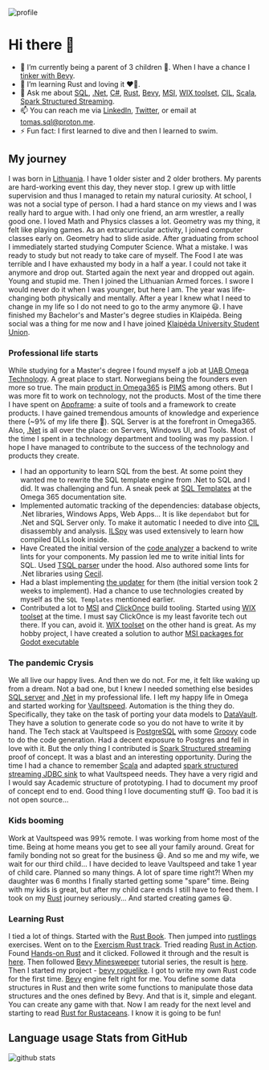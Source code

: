 ![profile](profile.gif)

# Hi there 👋

- 🔭 I’m currently being a parent of 3 children 🫠. When I have a chance I [tinker with Bevy](https://github.com/tomuxmon/bevy_roguelike).
- 🌱 I’m learning Rust and loving it ❤️🦀.
- 💬 Ask me about [SQL](https://en.wikipedia.org/wiki/SQL), [.Net](https://dotnet.microsoft.com), [C#](https://docs.microsoft.com/en-us/dotnet/csharp/tour-of-csharp/), [Rust](https://www.rust-lang.org/), [Bevy](https://github.com/bevyengine/bevy), [MSI](https://docs.microsoft.com/en-us/windows/win32/msi/windows-installer-portal), [WIX toolset](https://wixtoolset.org/), [CIL](https://en.wikipedia.org/wiki/Common_Intermediate_Language), [Scala](https://www.scala-lang.org/), [Spark Structured Streaming](https://spark.apache.org/docs/latest/structured-streaming-programming-guide.html).
- 📫 You can reach me via [LinkedIn](https://www.linkedin.com/in/tomas-sql/), [Twitter](https://twitter.com/tomuxmon/), or email at <tomas.sql@proton.me>.
- ⚡ Fun fact: I first learned to dive and then I learned to swim.

## My journey

I was born in [Lithuania](https://en.wikipedia.org/wiki/Lithuania). I have 1 older sister and 2 older brothers. My parents are hard-working event this day, they never stop. I grew up with little supervision and thus I managed to retain my natural curiosity. At school, I was not a social type of person. I had a hard stance on my views and I was really hard to argue with. I had only one friend, an arm wrestler, a really good one. I loved Math and Physics classes a lot. Geometry was my thing, it felt like playing games. As an extracurricular activity, I joined computer classes early on. Geometry had to slide aside. After graduating from school I immediately started studying Computer Science. What a mistake. I was ready to study but not ready to take care of myself. The Food I ate was terrible and I have exhausted my body in a half a year. I could not take it anymore and drop out. Started again the next year and dropped out again. Young and stupid me. Then I joined the Lithuanian Armed forces. I swore I would never do it when I was younger, but here I am. The year was life-changing both physically and mentally. After a year I knew what I need to change in my life so I do not need to go to the army anymore 😃. I have finished my Bachelor's and Master's degree studies in Klaipėda. Being social was a thing for me now and I have joined [Klaipėda University Student Union](https://kuss.lt/en/).

### Professional life starts

While studying for a Master's degree I found myself a job at [UAB Omega Technology](https://omega365.com/locations/klaipeda). A great place to start. Norwegians being the founders even more so true. The main [product in Omega365](https://www.omega365.com/products) is [PIMS](https://www.omega365.com/products/omega-pims) among others. But I was more fit to work on technology, not the products. Most of the time there I have spent on [Appframe](https://docs.omega365.com/?Area-ID=10003): a suite of tools and a framework to create products. I have gained tremendous amounts of knowledge and experience there (~9% of my life there 🤯). SQL Server is at the forefront in Omega365. Also, [.Net](https://dotnet.microsoft.com) is all over the place: on Servers, Windows UI, and Tools. Most of the time I spent in a technology department and tooling was my passion. I hope I have managed to contribute to the success of the technology and products they create.

- I had an opportunity to learn SQL from the best. At some point they wanted me to rewrite the SQL template engine from .Net to SQL and I did. It was challenging and fun. A sneak peek at [SQL Templates](https://docs.omega365.com/?Area-ID=10003&Name=SOL-PROC-USG-00594) at the Omega 365 documentation site.
- Implemented automatic tracking of the dependencies: database objects, .Net libraries, Windows Apps, Web Apps... It is like `dependabot` but for .Net and SQL Server only. To make it automatic I needed to dive into [CIL](https://en.wikipedia.org/wiki/CIL) disassembly and analysis. [ILSpy](https://github.com/icsharpcode/ILSpy) was used extensively to learn how compiled DLLs look inside.
- Have Created the initial version of the [code analyzer](https://docs.omega365.com/?Area-ID=10003&Name=SOL-PROC-USG-00092) a backend to write lints for your components. My passion led me to write initial lints for SQL. Used [TSQL parser](https://www.nuget.org/packages/Microsoft.SqlServer.Management.SqlParser/) under the hood. Also authored some lints for .Net libraries using [Cecil](https://github.com/jbevain/cecil).
- Had a blast implementing [the updater](https://docs.omega365.com/?Area-ID=10003&Name=SOL-PROC-USG-00635) for them (the initial version took 2 weeks to implement). Had a chance to use technologies created by myself as the `SQL Templates` mentioned earlier.
- Contributed a lot to [MSI](https://docs.microsoft.com/en-us/windows/win32/msi/windows-installer-portal) and [ClickOnce](https://docs.microsoft.com/en-us/visualstudio/deployment/clickonce-security-and-deployment?view=vs-2022) build tooling. Started using [WIX toolset](https://wixtoolset.org/) at the time. I must say ClickOnce is my least favorite tech out there. If you can, avoid it. [WIX toolset](https://wixtoolset.org/) on the other hand is great. As my hobby project, I have created a solution to author [MSI packages for Godot executable](https://github.com/tomuxmon/godot.msi)

### The pandemic Crysis

We all live our happy lives. And then we do not. For me, it felt like waking up from a dream. Not a bad one, but I knew I needed something else besides [SQL server](https://www.microsoft.com/en-us/sql-server/sql-server-downloads) and [.Net](https://dotnet.microsoft.com) in my professional life. I left my happy life in Omega and started working for [Vaultspeed](https://vaultspeed.com/). Automation is the thing they do. Specifically, they take on the task of porting your data models to [DataVault](https://en.wikipedia.org/wiki/Data_vault_modeling). They have a solution to generate code so you do not have to write it by hand. The Tech stack at Vaultspeed is [PostgreSQL](https://www.postgresql.org/) with some [Groovy](https://groovy-lang.org/) code to do the code generation. Had a decent exposure to Postgres and fell in love with it. But the only thing I contributed is [Spark Structured streaming](https://spark.apache.org/docs/latest/structured-streaming-programming-guide.html) proof of concept. It was a blast and an interesting opportunity. During the time I had a chance to remember [Scala](https://www.scala-lang.org/) and adapted [spark structured streaming JDBC sink](https://github.com/tomuxmon/spark-structured-streaming-jdbc-sink) to what Vaultspeed needs. They have a very rigid and I would say Academic structure of prototyping. I had to document my proof of concept end to end. Good thing I love documenting stuff 😃. Too bad it is not open source...

### Kids booming

Work at Vaultspeed was 99% remote. I was working from home most of the time. Being at home means you get to see all your family around. Great for family bonding not so great for the business 😃. And so me and my wife, we wait for our third child... I have decided to leave Vaultspeed and take 1 year of child care. Planned so many things. A lot of spare time right?! When my daughter was 6 months I finally started getting some "spare" time. Being with my kids is great, but after my child care ends I still have to feed them. I took on my [Rust](https://www.rust-lang.org/) journey seriously... And started creating games 😃.

### Learning Rust

I tied a lot of things. Started with the [Rust Book](https://doc.rust-lang.org/book/index.html). Then jumped into [rustlings](https://github.com/rust-lang/rustlings) exercises. Went on to the [Exercism Rust track](https://exercism.org/tracks/rust). Tried reading [Rust in Action](https://www.manning.com/books/rust-in-action). Found [Hands-on Rust](https://pragprog.com/titles/hwrust/hands-on-rust/) and it clicked. Followed it through and the result is [here](https://github.com/tomuxmon/dungeoncrawl). Then followed [Bevy Minesweeper](https://dev.to/qongzi/bevy-minesweeper-introduction-4l7f) tutorial series, the result is [here](https://github.com/tomuxmon/bevy_mines). Then I started my project - [bevy roguelike](https://github.com/tomuxmon/bevy_roguelike). I got to write my own Rust code for the first time. [Bevy](https://github.com/bevyengine/bevy) engine felt right for me. You define some data structures in Rust and then write some functions to manipulate those data structures and the ones defined by Bevy. And that is it, simple and elegant. You can create any game with that. Now I am ready for the next level and starting to read [Rust for Rustaceans](https://rust-for-rustaceans.com/). I know it is going to be fun!

## Language usage Stats from GitHub

![github stats](https://github-readme-stats.vercel.app/api/top-langs/?username=tomuxmon&hide=html&hide_title=true&hide_border=true&layout=compact&langs_count=6&theme=moltack)
